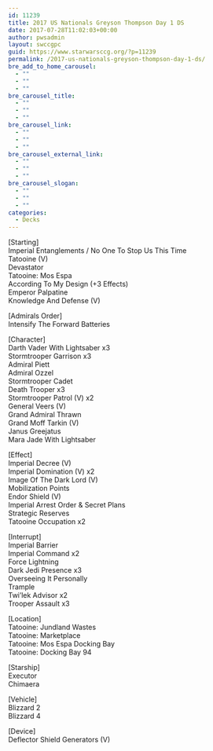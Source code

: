 ```yaml
---
id: 11239
title: 2017 US Nationals Greyson Thompson Day 1 DS
date: 2017-07-28T11:02:03+00:00
author: pwsadmin
layout: swccgpc
guid: https://www.starwarsccg.org/?p=11239
permalink: /2017-us-nationals-greyson-thompson-day-1-ds/
bre_add_to_home_carousel:
  - ""
  - ""
  - ""
bre_carousel_title:
  - ""
  - ""
  - ""
bre_carousel_link:
  - ""
  - ""
  - ""
bre_carousel_external_link:
  - ""
  - ""
  - ""
bre_carousel_slogan:
  - ""
  - ""
  - ""
categories:
  - Decks
---
```

[Starting]  
Imperial Entanglements / No One To Stop Us This Time  
Tatooine (V)  
Devastator  
Tatooine: Mos Espa  
According To My Design (+3 Effects)  
Emperor Palpatine  
Knowledge And Defense (V)

[Admirals Order]  
Intensify The Forward Batteries

[Character]  
Darth Vader With Lightsaber x3  
Stormtrooper Garrison x3  
Admiral Piett  
Admiral Ozzel  
Stormtrooper Cadet  
Death Trooper x3  
Stormtrooper Patrol (V) x2  
General Veers (V)  
Grand Admiral Thrawn  
Grand Moff Tarkin (V)  
Janus Greejatus  
Mara Jade With Lightsaber

[Effect]  
Imperial Decree (V)  
Imperial Domination (V) x2  
Image Of The Dark Lord (V)  
Mobilization Points  
Endor Shield (V)  
Imperial Arrest Order & Secret Plans  
Strategic Reserves  
Tatooine Occupation x2

[Interrupt]  
Imperial Barrier  
Imperial Command x2  
Force Lightning  
Dark Jedi Presence x3  
Overseeing It Personally  
Trample  
Twi&#8217;lek Advisor x2  
Trooper Assault x3

[Location]  
Tatooine: Jundland Wastes  
Tatooine: Marketplace  
Tatooine: Mos Espa Docking Bay  
Tatooine: Docking Bay 94

[Starship]  
Executor  
Chimaera

[Vehicle]  
Blizzard 2  
Blizzard 4

[Device]  
Deflector Shield Generators (V)